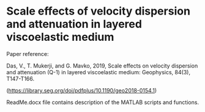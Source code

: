 # Scale effects of velocity dispersion and attenuation in layered viscoelastic medium

Paper reference:

Das, V., T. Mukerji, and G. Mavko, 2019, Scale effects on velocity dispersion and attenuation (Q-1) in layered viscoelastic medium: Geophysics, 84(3), T147-T166.

(https://library.seg.org/doi/pdfplus/10.1190/geo2018-0154.1)


ReadMe.docx file contains description of the MATLAB scripts and functions.

